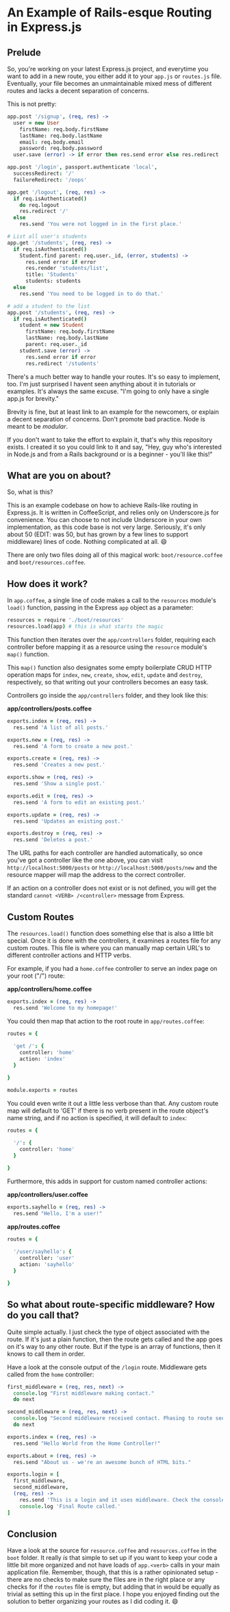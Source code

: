 An Example of Rails-esque Routing in Express.js
============

## Prelude

So, you're working on your latest Express.js project, and everytime you want to add in a new route, you either add it to your `app.js` or `routes.js` file. Eventually, your file becomes an unmaintainable mixed mess of different routes and lacks a decent separation of concerns.

This is not pretty:

```coffeescript
app.post '/signup', (req, res) ->
  user = new User
    firstName: req.body.firstName
    lastName: req.body.lastName
    email: req.body.email
    password: req.body.password
  user.save (error) -> if error then res.send error else res.redirect '/'

app.post '/login', passport.authenticate 'local',
  successRedirect: '/'
  failureRedirect: '/oops'

app.get '/logout', (req, res) ->
  if req.isAuthenticated()
    do req.logout
    res.redirect '/'
  else
    res.send 'You were not logged in in the first place.'

# List all user's students
app.get '/students', (req, res) ->
  if req.isAuthenticated()
    Student.find parent: req.user._id, (error, students) ->
      res.send error if error
      res.render 'students/list',
      title: 'Students'
      students: students
  else
    res.send 'You need to be logged in to do that.'

# add a student to the list
app.post '/students', (req, res) ->
  if req.isAuthenticated()
    student = new Student
      firstName: req.body.firstName
      lastName: req.body.lastName
      parent: req.user._id
    student.save (error) ->
      res.send error if error
      res.redirect '/students'
```

There's a much better way to handle your routes. It's so easy to implement, too. I'm just surprised I havent seen anything about it in tutorials or examples. It's always the same excuse. "I'm going to only have a single app.js for brevity."

Brevity is fine, but at least link to an example for the newcomers, or explain a decent separation of concerns. Don't promote bad practice. Node is meant to be _modular_.

If you don't want to take the effort to explain it, that's why this repository exists. I created it so you could link to it and say, "Hey, guy who's interested in Node.js and from a Rails background or is a beginner - you'll like this!"

## What are you on about?

So, what is this?

This is an example codebase on how to achieve Rails-like routing in Express.js. It is written in CoffeeScript, and relies only on Underscore.js for convenience. You can choose to not include Underscore in your own implementation, as this code base is not very large.
Seriously, it's only about 50 (EDIT: was 50, but has grown by a few lines to support middleware) lines of code. Nothing complicated at all. :smile:

There are only two files doing all of this magical work: `boot/resource.coffee` and `boot/resources.coffee`.

## How does it work?

In `app.coffee`, a single line of code makes a call to the `resources` module's `load()` function, passing in the Express `app` object as a parameter:

```coffeescript
resources = require './boot/resources'
resources.load(app) # this is what starts the magic
```

This function then iterates over the `app/controllers` folder, requiring each controller before mapping it as a resource using the `resource` module's `map()` function.

This `map()` function also designates some empty boilerplate CRUD HTTP operation maps for `index`, `new`, `create`, `show`, `edit`, `update` and `destroy`, respectively, so that writing out your controllers becomes an easy task.

Controllers go inside the `app/controllers` folder, and they look like this:

**app/controllers/posts.coffee**

```coffeescript
exports.index = (req, res) ->
  res.send 'A list of all posts.'

exports.new = (req, res) ->
  res.send 'A form to create a new post.'

exports.create = (req, res) ->
  res.send 'Creates a new post.'

exports.show = (req, res) ->
  res.send 'Show a single post.'

exports.edit = (req, res) ->
  res.send 'A form to edit an existing post.'

exports.update = (req, res) ->
  res.send 'Updates an existing post.'

exports.destroy = (req, res) ->
  res.send 'Deletes a post.'
```

The URL paths for each controller are handled automatically, so once you've got a controller like the one above, you can visit `http://localhost:5000/posts` or `http://localhost:5000/posts/new` and the resource mapper will map the address to the correct controller.

If an action on a controller does not exist or is not defined, you will get the standard `cannot <VERB> /<controller>` message from Express.

## Custom Routes

The `resources.load()` function does something else that is also a little bit special. Once it is done with the controllers, it examines a routes file for any custom routes. This file is where you can manually map certain URL's to different controller actions and HTTP verbs.

For example, if you had a `home.coffee` controller to serve an index page on your root ("/") route:

**app/controllers/home.coffee**

```coffeescript
exports.index = (req, res) ->
  res.send 'Welcome to my homepage!'
```

You could then map that action to the root route in `app/routes.coffee`:

```coffeescript
routes = {
  
  'get /': {
    controller: 'home'
    action: 'index'
  }

}

module.exports = routes
```

You could even write it out a little less verbose than that. Any custom route map will default to 'GET' if there is no verb present in the route object's name string, and if no action is specified, it will default to `index`:

```coffeescript
routes = {
  
  '/': {
    controller: 'home'
  }

}
```

Furthermore, this adds in support for custom named controller actions:

**app/controllers/user.coffee**

```coffeescript
exports.sayhello = (req, res) ->
  res.send "Hello, I'm a user!"
```

**app/routes.coffee**

```coffeescript
routes = {
  
  '/user/sayhello': {
    controller: 'user'
    action: 'sayhello'
  }

}
```

## So what about route-specific middleware? How do you call that?

Quite simple actually. I just check the type of object associated with the route. If it's just a plain function, then the route
gets called and the app goes on it's way to any other route. But if the type is an array of functions, then it knows to call them in order.

Have a look at the console output of the `/login` route. Middleware gets called from the `home` controller:

```coffeescript
first_middleware = (req, res, next) ->
  console.log "First middleware making contact."
  do next

second_middleware = (req, res, next) ->
  console.log "Second middleware received contact. Phasing to route sequence."
  do next

exports.index = (req, res) ->
  res.send "Hello World from the Home Controller!"

exports.about = (req, res) ->
  res.send "About us - we're an awesome bunch of HTML bits."

exports.login = [
  first_middleware,
  second_middleware,
  (req, res) ->
    res.send 'This is a login and it uses middleware. Check the console to confirm it is being called.'
    console.log 'Final Route called.'
]
```

## Conclusion

Have a look at the source for `resource.coffee` and `resources.coffee` in the `boot` folder. It really _is_ that simple to set up if you want to keep your code a little bit more organized and not have loads of `app.<verb>` calls in your main application file. Remember, though, that this is a rather opinionated setup - there are no checks to make sure the files are in the right place or any checks for if the `routes` file is empty, but adding that in would be equally as trivial as setting this up in the first place. I hope you enjoyed finding out the solution to better organizing your routes as I did coding it. :smile: